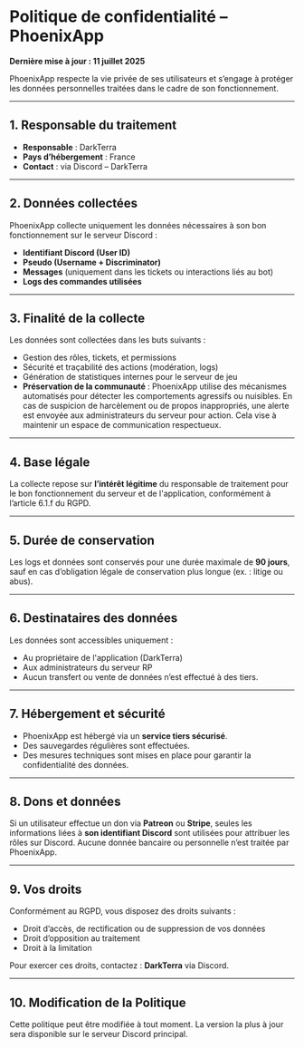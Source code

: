 # Politique de confidentialité – PhoenixApp
**Dernière mise à jour : 11 juillet 2025**

PhoenixApp respecte la vie privée de ses utilisateurs et s’engage à protéger les données personnelles traitées dans le cadre de son fonctionnement.

---

## 1. Responsable du traitement

- **Responsable** : DarkTerra  
- **Pays d’hébergement** : France  
- **Contact** : via Discord – DarkTerra

---

## 2. Données collectées

PhoenixApp collecte uniquement les données nécessaires à son bon fonctionnement sur le serveur Discord :

- **Identifiant Discord (User ID)**
- **Pseudo (Username + Discriminator)**
- **Messages** (uniquement dans les tickets ou interactions liés au bot)
- **Logs des commandes utilisées**

---

## 3. Finalité de la collecte

Les données sont collectées dans les buts suivants :

- Gestion des rôles, tickets, et permissions
- Sécurité et traçabilité des actions (modération, logs)
- Génération de statistiques internes pour le serveur de jeu
- **Préservation de la communauté** : PhoenixApp utilise des mécanismes automatisés pour détecter les comportements agressifs ou nuisibles. En cas de suspicion de harcèlement ou de propos inappropriés, une alerte est envoyée aux administrateurs du serveur pour action. Cela vise à maintenir un espace de communication respectueux.

---

## 4. Base légale

La collecte repose sur **l’intérêt légitime** du responsable de traitement pour le bon fonctionnement du serveur et de l'application, conformément à l’article 6.1.f du RGPD.

---

## 5. Durée de conservation

Les logs et données sont conservés pour une durée maximale de **90 jours**, sauf en cas d’obligation légale de conservation plus longue (ex. : litige ou abus).

---

## 6. Destinataires des données

Les données sont accessibles uniquement :

- Au propriétaire de l'application (DarkTerra)
- Aux administrateurs du serveur RP
- Aucun transfert ou vente de données n’est effectué à des tiers.

---

## 7. Hébergement et sécurité

- PhoenixApp est hébergé via un **service tiers sécurisé**.
- Des sauvegardes régulières sont effectuées.  
- Des mesures techniques sont mises en place pour garantir la confidentialité des données.

---

## 8. Dons et données

Si un utilisateur effectue un don via **Patreon** ou **Stripe**, seules les informations liées à **son identifiant Discord** sont utilisées pour attribuer les rôles sur Discord. Aucune donnée bancaire ou personnelle n’est traitée par PhoenixApp.

---

## 9. Vos droits

Conformément au RGPD, vous disposez des droits suivants :

- Droit d’accès, de rectification ou de suppression de vos données
- Droit d’opposition au traitement
- Droit à la limitation

Pour exercer ces droits, contactez : **DarkTerra** via Discord.

---

## 10. Modification de la Politique

Cette politique peut être modifiée à tout moment. La version la plus à jour sera disponible sur le serveur Discord principal.
